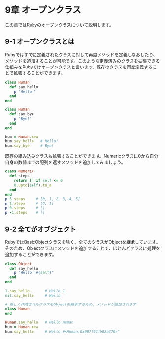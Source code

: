 # 9章 オープンクラス

この章ではRubyのオープンクラスについて説明します。

## 9-1 オープンクラスとは

Rubyではすでに定義されたクラスに対して再度メソッドを定義しなおしたり、メソッドを追加することが可能です。このような定義済みのクラスを拡張できる仕組みをRubyではオープンクラスと言います。既存のクラスを再度定義することで拡張することができます。

```ruby
class Human
  def say_hello
    p "Hello!"
  end
end

class Human
  def say_bye
    p "Bye!"
  end
end

hum = Human.new
hum.say_hello   # Hello!
hum.say_bye     # Bye!
```

既存の組み込みクラスも拡張することができます。Numericクラスに0から自分自身の数値までの配列を返すメソッドを追加してみましょう。

```ruby
class Numeric
  def steps
    return [] if self <= 0
    0.upto(self).to_a
  end
end
p 5.steps     # [0, 1, 2, 3, 4, 5]
p 1.steps     # [0, 1]
p 0.steps     # []
p -1.steps    # []
```

## 9-2 全てがオブジェクト

RubyではBasicObjectクラスを除く、全てのクラスがObjectを継承しています。そのため、Objectクラスにメソッドを追加することで、ほとんどクラスに処理を追加することができます。

```ruby
class Object
  def say_hello
    p "Hello! #{self}"
  end
end

1.say_hello       # Hello 1
nil.say_hello     # Hello

# 新しく作成されたクラスもObjectを継承するため、メソッドが追加されます
class Human
end

Human.say_hello   # Hello Human
hum = Human.new
hum.say_hello     # Hello #<Human:0x007f91fb02a370>"
```
